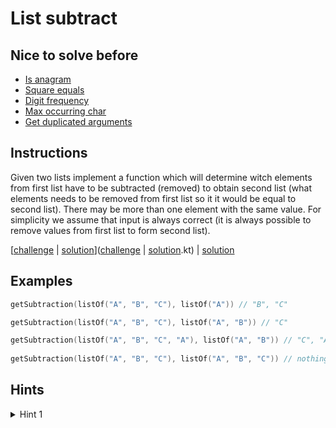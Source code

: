 # List subtract

## Nice to solve before

- [Is anagram](../../string/isanagram/IsAnagram.md)
- [Square equals](../squareequal/SquareEquals.md)
- [Digit frequency](../../integer/digitfrequency/DigitFrequency.md)
- [Max occurring char](../../string/maxchar/MaxOccurrentChar.md) 
- [Get duplicated arguments](../../string/getduplicatedarguments/GetDuplicatedArguments.md)

## Instructions

Given two lists implement a function which will determine witch elements from first list have to be subtracted (removed)
to obtain second list (what elements needs to be removed from first list so it it would be equal to second list). There
may be more than one element with the same value. For simplicity we assume that input is always correct (it is always
possible to remove values from first list to form second list).

[[challenge](challenge) | [solution](solution.kt)]([challenge](challenge) | [solution](solution.kt).kt) | [solution](solution.kt)

## Examples

```kotlin
getSubtraction(listOf("A", "B", "C"), listOf("A")) // "B", "C"

getSubtraction(listOf("A", "B", "C"), listOf("A", "B")) // "C"

getSubtraction(listOf("A", "B", "C", "A"), listOf("A", "B")) // "C", "A"
 
getSubtraction(listOf("A", "B", "C"), listOf("A", "B", "C")) // nothing
```

## Hints

<details>
<summary>Hint 1</summary>
Use frequency counter.
</details>

